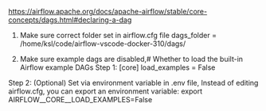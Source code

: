 https://airflow.apache.org/docs/apache-airflow/stable/core-concepts/dags.html#declaring-a-dag


1) Make sure correct folder set in airflow.cfg file
dags_folder = /home/ksl/code/airflow-vscode-docker-310/dags/

2) Make sure example dags are disabled,# Whether to load the built-in Airflow example DAGs
Step 1:
[core]
load_examples = False

Step 2: (Optional) Set via environment variable in .env file, Instead of editing airflow.cfg, you can export an environment variable:
export AIRFLOW__CORE__LOAD_EXAMPLES=False
